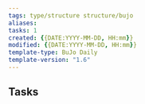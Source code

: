 ```yaml
---
tags: type/structure structure/bujo
aliases: 
tasks: 1
created: {{DATE:YYYY-MM-DD, HH:mm}}
modified: {{DATE:YYYY-MM-DD, HH:mm}}
template-type: BuJo Daily
template-version: "1.6"
---
```


## Tasks